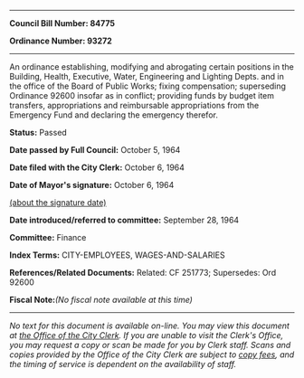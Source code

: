 

********

**Council Bill Number: 84775**
   
**Ordinance Number: 93272**
********

 An ordinance establishing, modifying and abrogating certain positions in the Building, Health, Executive, Water, Engineering and Lighting Depts. and in the office of the Board of Public Works; fixing compensation; superseding Ordinance 92600 insofar as in conflict; providing funds by budget item transfers, appropriations and reimbursable appropriations from the Emergency Fund and declaring the emergency therefor.

**Status:** Passed
   
**Date passed by Full Council:** October 5, 1964
   
**Date filed with the City Clerk:** October 6, 1964
   
**Date of Mayor's signature:** October 6, 1964
   
[(about the signature date)](/~public/approvaldate.htm)
   
   
   
**Date introduced/referred to committee:** September 28, 1964
   
**Committee:** Finance
   
   
**Index Terms:** CITY-EMPLOYEES, WAGES-AND-SALARIES

**References/Related Documents:** Related: CF 251773; Supersedes: Ord 92600

**Fiscal Note:**_(No fiscal note available at this time)_
********

_No text for this document is available on-line. You may view this document at [the Office of the City Clerk](http://www.seattle.gov/leg/clerk/contactUs.htm). If you are unable to visit the Clerk's Office, you may request a copy or scan be made for you by Clerk staff. Scans and copies provided by the Office of the City Clerk are subject to [copy fees](http://clerk.seattle.gov/~public/clerkfees.htm), and the timing of service is dependent on the availability of staff._

